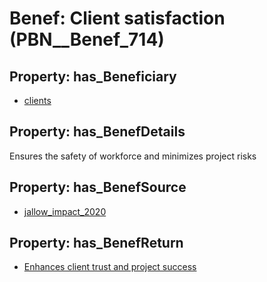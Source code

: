 # Benef: __Client satisfaction__ (PBN__Benef_714)

## Property: has_Beneficiary

* [clients](../Stakeholder/PBN__Stakeholder_297)

## Property: has_BenefDetails

Ensures the safety of workforce and minimizes project risks

## Property: has_BenefSource

* [jallow_impact_2020](../Article/PBN__Article_141)

## Property: has_BenefReturn

* [Enhances client trust and project success](../BenefReturn/PBN__BenefReturn_766)

